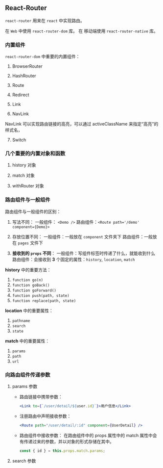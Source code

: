 ## React-Router

`react-router` 用来在 `react` 中实现路由。

在 `Web` 中使用 `react-router-dom` 库。
在 移动端使用 `react-router-native` 库。

### 内置组件

`react-router-dom` 中重要的内置组件：

1. BrowserRouter

2. HashRouter

3. Route

4. Redirect

5. Link

6. NavLink

NavLink 可以实现路由链接的高亮，可以通过 activeClassName 来指定“高亮”的样式名，

7. Switch

### 几个重要的内置对象和函数

1. history 对象

2. match 对象

3. withRouter 对象

### 路由组件与一般组件

路由组件与一般组件的区别：

1. 写法不同：
   一般组件： `<Demo />`
   路由组件：`<Route path='/demo' component={Demo}>`

2. 存放位置不同：
   一般组件：一般放在 `component` 文件夹下
   路由组件：一般放在 `pages` 文件下

3. **接收到的 `props` 不同**：
   一般组件：写组件标签时传递了什么，就能收到什么
   路由组件：会接收到 **3** 个固定的属性：`history`, `location`, `match`

**history** 中的重要方法：

1.  `function go(n)`
2.  `function goBack()`
3.  `function goForward()`
4.  `function push(path, state)`
5.  `function replace(path, state)`

**location** 中的重要属性：

1. `pathname`
2. `search`
3. `state`

**match** 中的重要属性：

1. `params`
2. `path`
3. `url`

### 向路由组件传递参数

1. params 参数

   - 路由链接中携带参数：

     ```jsx
     <Link to={`/user/detail/${user.id}`}>用户信息</Link>
     ```

   - 注册路由中声明接收参数：

     ```jsx
     <Route path="/user/detail/:id" component={UserDetail} />
     ```

   - 路由组件中接收参数：
     在路由组件中的 props 属性中的 match 属性中会有传递过来的参数，并以对象的形式存储在其中。

     ```jsx
     const { id } = this.props.match.params;
     ```

2. search 参数
